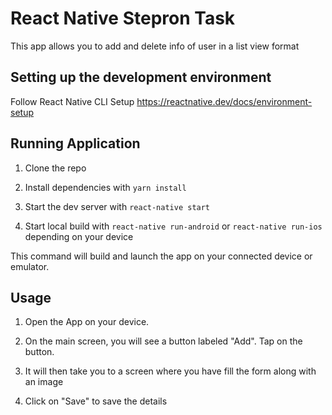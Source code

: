 # React Native Stepron Task

This app allows you to add and delete info of user in a list view format

## **Setting up the development environment**

Follow React Native CLI Setup
https://reactnative.dev/docs/environment-setup

## Running Application

1. Clone the repo

2. Install dependencies with `yarn install`

3. Start the dev server with `react-native start`

4. Start local build with `react-native run-android` or `react-native run-ios` depending on your device

This command will build and launch the app on your connected device or emulator.

## Usage

1. Open the App on your device.

2. On the main screen, you will see a button labeled "Add". Tap on the button.

3. It will then take you to a screen where you have fill the form along with an image

4. Click on "Save" to save the details
